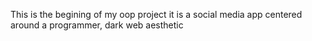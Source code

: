 This is the begining of my oop project 
it is a social media app centered around a programmer, dark web aesthetic
